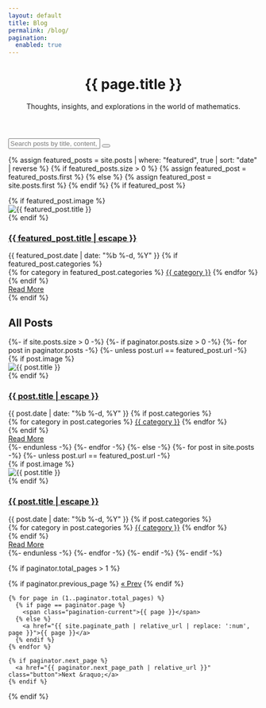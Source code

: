 ```yaml
---
layout: default
title: Blog
permalink: /blog/
pagination: 
  enabled: true
---
```


<script src="{{ '/assets/js/blog.js' | relative_url }}" defer></script>

<div class="blog-container">
  <header class="page-header">
    <h1 class="page-title animate__animated animate__fadeIn">{{ page.title }}</h1>
    <p class="page-description animate-on-scroll" data-animation="animate__fadeIn">Thoughts, insights, and explorations in the world of mathematics.</p>
  </header>

  <!-- Blog Search Bar -->
  <div class="blog-search-container animate-on-scroll" data-animation="animate__fadeIn">
    <div class="search-input-wrapper">
      <i class="fas fa-search search-icon"></i>
      <input type="text" id="blog-search" class="blog-search" placeholder="Search posts by title, content, or tag..." aria-label="Search blog posts">
      <button id="clear-search" class="clear-search-btn" title="Clear search"><i class="fas fa-times"></i></button>
    </div>
    <div id="search-results" class="search-results"></div>
  </div>

  <!-- Featured Blog Post -->
  {% assign featured_posts = site.posts | where: "featured", true | sort: "date" | reverse %}
  {% if featured_posts.size > 0 %}
    {% assign featured_post = featured_posts.first %}
  {% else %}
    {% assign featured_post = site.posts.first %}
  {% endif %}
  {% if featured_post %}
  <div class="featured-post animate-on-scroll" data-animation="animate__fadeIn">
    <div class="post-card post-card--featured" data-title="{{ featured_post.title }}" data-content="{{ featured_post.content | strip_html }}" data-tags="{{ featured_post.categories | join: ' ' }}">
      {% if featured_post.image %}
      <div class="post-card-image">
        <img src="{{ featured_post.image | relative_url }}" alt="{{ featured_post.title }}">
      </div>
      {% endif %}
      <div class="post-card-content">
        <h3>
          <a class="post-link" href="{{ featured_post.url | relative_url }}">
            {{ featured_post.title | escape }}
          </a>
        </h3>
        <div class="post-card-meta">
          <span class="post-meta"><i class="far fa-calendar-alt"></i> {{ featured_post.date | date: "%b %-d, %Y" }}</span>
          {% if featured_post.categories %}
          <div class="post-card-tags">
            {% for category in featured_post.categories %}
              <a href="#" class="post-tag" data-tag="{{ category }}">{{ category }}</a>
            {% endfor %}
          </div>
          {% endif %}
        </div>
        <div class="post-card-read-more">
          <a href="{{ featured_post.url | relative_url }}" class="read-more-link">Read More</a>
        </div>
      </div>
    </div>
  </div>
  {% endif %}

  <div class="blog-posts-heading">
    <h2>All Posts</h2>
    <p id="posts-count" class="posts-count"></p>
  </div>

  <div class="grid-container post-grid">
    {%- if site.posts.size > 0 -%}
      {%- if paginator.posts.size > 0 -%}
        {%- for post in paginator.posts -%}
          {%- unless post.url == featured_post.url -%}
          <div class="post-card" data-title="{{ post.title }}" data-content="{{ post.content | strip_html }}" data-tags="{{ post.categories | join: ' ' }}">
            {% if post.image %}
            <div class="post-card-image">
              <img src="{{ post.image | relative_url }}" alt="{{ post.title }}">
            </div>
            {% endif %}
            <div class="post-card-content">
              <h3>
                <a class="post-link" href="{{ post.url | relative_url }}">
                  {{ post.title | escape }}
                </a>
              </h3>
              <div class="post-card-meta">
                <span class="post-meta"><i class="far fa-calendar-alt"></i> {{ post.date | date: "%b %-d, %Y" }}</span>
                {% if post.categories %}
                <div class="post-card-tags">
                  {% for category in post.categories %}
                    <a href="#" class="post-tag" data-tag="{{ category }}">{{ category }}</a>
                  {% endfor %}
                </div>
                {% endif %}
              </div>
              <div class="post-card-read-more">
                <a href="{{ post.url | relative_url }}" class="read-more-link">Read More</a>
              </div>
            </div>
          </div>
          {%- endunless -%}
        {%- endfor -%}
      {%- else -%}
        {%- for post in site.posts -%}
          {%- unless post.url == featured_post.url -%}
          <div class="post-card" data-title="{{ post.title }}" data-content="{{ post.content | strip_html }}" data-tags="{{ post.categories | join: ' ' }}">
            {% if post.image %}
            <div class="post-card-image">
              <img src="{{ post.image | relative_url }}" alt="{{ post.title }}">
            </div>
            {% endif %}
            <div class="post-card-content">
              <h3>
                <a class="post-link" href="{{ post.url | relative_url }}">
                  {{ post.title | escape }}
                </a>
              </h3>
              <div class="post-card-meta">
                <span class="post-meta"><i class="far fa-calendar-alt"></i> {{ post.date | date: "%b %-d, %Y" }}</span>
                {% if post.categories %}
                <div class="post-card-tags">
                  {% for category in post.categories %}
                    <a href="#" class="post-tag" data-tag="{{ category }}">{{ category }}</a>
                  {% endfor %}
                </div>
                {% endif %}
              </div>
              <div class="post-card-read-more">
                <a href="{{ post.url | relative_url }}" class="read-more-link">Read More</a>
              </div>
            </div>
          </div>
          {%- endunless -%}
        {%- endfor -%}
      {%- endif -%}
    {%- endif -%}
  </div>

  <!-- Pagination links -->
  {% if paginator.total_pages > 1 %}
  <div class="pagination animate-on-scroll" data-animation="animate__fadeIn">
    {% if paginator.previous_page %}
      <a href="{{ paginator.previous_page_path | relative_url }}" class="button">&laquo; Prev</a>
    {% endif %}
    
    {% for page in (1..paginator.total_pages) %}
      {% if page == paginator.page %}
        <span class="pagination-current">{{ page }}</span>
      {% else %}
        <a href="{{ site.paginate_path | relative_url | replace: ':num', page }}">{{ page }}</a>
      {% endif %}
    {% endfor %}
    
    {% if paginator.next_page %}
      <a href="{{ paginator.next_page_path | relative_url }}" class="button">Next &raquo;</a>
    {% endif %}
  </div>
  {% endif %}
</div>
